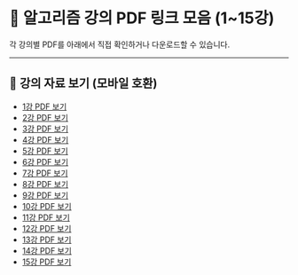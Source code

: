 # 📘 알고리즘 강의 PDF 링크 모음 (1~15강)

각 강의별 PDF를 아래에서 직접 확인하거나 다운로드할 수 있습니다.

---

## 📎 강의 자료 보기 (모바일 호환)

- [1강 PDF 보기](https://raw.githubusercontent.com/ChaNuks/TIL/main/알고리즘/알고리즘%20강의록%201~13강(인쇄용)/알고리즘_01(흑)_강의록.pdf)
- [2강 PDF 보기](https://raw.githubusercontent.com/ChaNuks/TIL/main/알고리즘/알고리즘%20강의록%201~13강(인쇄용)/알고리즘_02(흑)_강의록.pdf)
- [3강 PDF 보기](https://raw.githubusercontent.com/ChaNuks/TIL/main/알고리즘/알고리즘%20강의록%201~13강(인쇄용)/알고리즘_03(흑)_강의록.pdf)
- [4강 PDF 보기](https://raw.githubusercontent.com/ChaNuks/TIL/main/알고리즘/알고리즘%20강의록%201~13강(인쇄용)/알고리즘_04(흑)_강의록.pdf)
- [5강 PDF 보기](https://raw.githubusercontent.com/ChaNuks/TIL/main/알고리즘/알고리즘%20강의록%201~13강(인쇄용)/알고리즘_05(흑)_강의록.pdf)
- [6강 PDF 보기](https://raw.githubusercontent.com/ChaNuks/TIL/main/알고리즘/알고리즘%20강의록%201~13강(인쇄용)/알고리즘_06(흑)_강의록.pdf)
- [7강 PDF 보기](https://raw.githubusercontent.com/ChaNuks/TIL/main/알고리즘/알고리즘%20강의록%201~13강(인쇄용)/알고리즘_07(흑)_강의록.pdf)
- [8강 PDF 보기](https://raw.githubusercontent.com/ChaNuks/TIL/main/알고리즘/알고리즘%20강의록%201~13강(인쇄용)/알고리즘_08(흑)_강의록.pdf)
- [9강 PDF 보기](https://raw.githubusercontent.com/ChaNuks/TIL/main/알고리즘/알고리즘%20강의록%201~13강(인쇄용)/알고리즘_09(흑)_강의록.pdf)
- [10강 PDF 보기](https://raw.githubusercontent.com/ChaNuks/TIL/main/알고리즘/알고리즘%20강의록%201~13강(인쇄용)/알고리즘_10(흑)_강의록.pdf)
- [11강 PDF 보기](https://raw.githubusercontent.com/ChaNuks/TIL/main/알고리즘/알고리즘%20강의록%201~13강(인쇄용)/알고리즘_11(흑)_강의록.pdf)
- [12강 PDF 보기](https://raw.githubusercontent.com/ChaNuks/TIL/main/알고리즘/알고리즘%20강의록%201~13강(인쇄용)/알고리즘_12(흑)_강의록.pdf)
- [13강 PDF 보기](https://raw.githubusercontent.com/ChaNuks/TIL/main/알고리즘/알고리즘%20강의록%201~13강(인쇄용)/알고리즘_13(흑)_강의록.pdf)
- [14강 PDF 보기](https://raw.githubusercontent.com/ChaNuks/TIL/main/알고리즘/알고리즘%20강의록%201~13강(인쇄용)/알고리즘_14(흑)_강의록.pdf)
- [15강 PDF 보기](https://raw.githubusercontent.com/ChaNuks/TIL/main/알고리즘/알고리즘%20강의록%201~13강(인쇄용)/알고리즘_15(흑)_강의록.pdf)